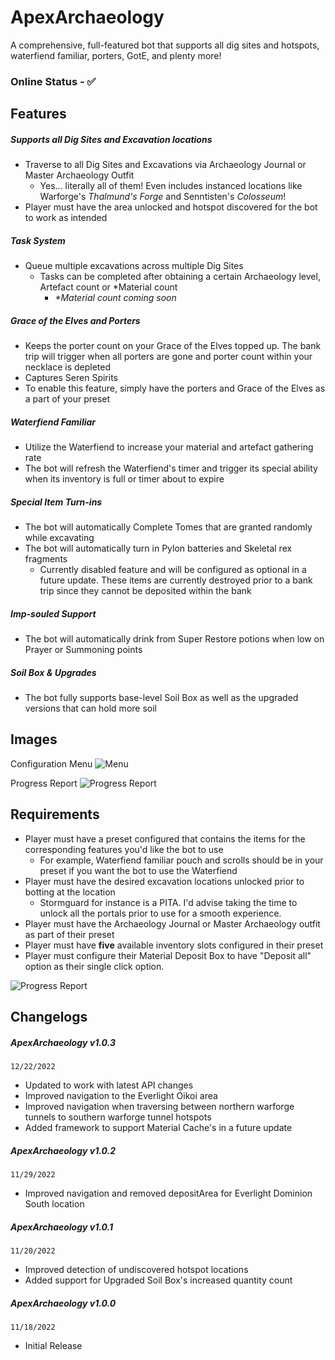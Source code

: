 # ApexArchaeology
 A comprehensive, full-featured bot that supports all dig sites and hotspots, waterfiend familiar, porters, GotE, and plenty more!

### **Online Status** - ✅

## Features
##### Supports all Dig Sites and Excavation locations
   * Traverse to all Dig Sites and Excavations via Archaeology Journal or Master Archaeology Outfit
      * Yes... literally all of them! Even includes instanced locations like Warforge's *Thalmund's Forge* and Senntisten's *Colosseum*!
   * Player must have the area unlocked and hotspot discovered for the bot to work as intended
##### Task System
   * Queue multiple excavations across multiple Dig Sites 
       * Tasks can be completed after obtaining a certain Archaeology level, Artefact count or *Material count
          * _*Material count coming soon_
##### Grace of the Elves and Porters
   * Keeps the porter count on your Grace of the Elves topped up. The bank trip will trigger when all porters are gone and porter count within your necklace is depleted
   * Captures Seren Spirits
   * To enable this feature, simply have the porters and Grace of the Elves as a part of your preset
##### Waterfiend Familiar
   * Utilize the Waterfiend to increase your material and artefact gathering rate
   * The bot will refresh the Waterfiend's timer and trigger its special ability when its inventory is full or timer about to expire
##### Special Item Turn-ins
* The bot will automatically Complete Tomes that are granted randomly while excavating
* The bot will automatically turn in Pylon batteries and Skeletal rex fragments
     * Currently disabled feature and will be configured as optional in a future update. These items are currently destroyed prior to a bank trip since they cannot be deposited within the bank
##### Imp-souled Support
   * The bot will automatically drink from Super Restore potions when low on Prayer or Summoning points
##### Soil Box & Upgrades
   * The bot fully supports base-level Soil Box as well as the upgraded versions that can hold more soil

## Images

Configuration Menu
![Menu](https://iili.io/H3JY68u.md.png)

Progress Report
![Progress Report](https://iili.io/HFyUHwG.png)

## Requirements
* Player must have a preset configured that contains the items for the corresponding features you'd like the bot to use
   * For example, Waterfiend familiar pouch and scrolls should be in your preset if you want the bot to use the Waterfiend
* Player must have the desired excavation locations unlocked prior to botting at the location
   * Stormguard for instance is a PITA. I'd advise taking the time to unlock all the portals prior to use for a smooth experience.
* Player must have the Archaeology Journal or Master Archaeology outfit as part of their preset
* Player must have **five** available inventory slots configured in their preset
* Player must configure their Material Deposit Box to have "Deposit all" option as their single click option.

![Progress Report](https://iili.io/Hz2xPUB.png)

## Changelogs
##### ApexArchaeology v1.0.3
`12/22/2022`
- Updated to work with latest API changes
- Improved navigation to the Everlight Oikoi area
- Improved navigation when traversing between northern warforge tunnels to southern warforge tunnel hotspots
- Added framework to support Material Cache's in a future update

##### ApexArchaeology v1.0.2
`11/29/2022`
- Improved navigation and removed depositArea for Everlight Dominion South location

##### ApexArchaeology v1.0.1
`11/20/2022`
- Improved detection of undiscovered hotspot locations
- Added support for Upgraded Soil Box's increased quantity count

##### ApexArchaeology v1.0.0
`11/18/2022`
- Initial Release